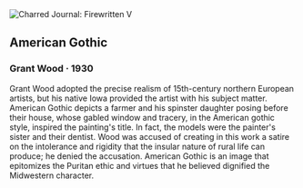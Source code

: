 <div class="artwork-of-the-day">
  <div class="container">
    <div class="img-wrapper">
      <img
        src="https://uploads4.wikiart.org/00129/images/grant-wood/american-gothic.jpg!Large.jpg"
        alt="Charred Journal: Firewritten V" />
    </div>
    <div class="artwork-detail">
      <div class="artwork-origin"> 
        <h2 class="artwork-name">American Gothic</h2>
        <h3 class="artist">
          Grant Wood
                    ·  1930
        </h3>
      </div>
      <p class="description">
        <span class="artwork-description-text ng-binding" ng-bind-html="viewModel.ArtworkOfTheDay.Description | unsafe">Grant Wood adopted the precise realism of 15th-century northern European artists, but his native Iowa provided the artist with his subject matter. American Gothic depicts a farmer and his spinster daughter posing before their house, whose gabled window and tracery, in the American gothic style, inspired the painting's title. In fact, the models were the painter's sister and their dentist. Wood was accused of creating in this work a satire on the intolerance and rigidity that the insular nature of rural life can produce; he denied the accusation. American Gothic is an image that epitomizes the Puritan ethic and virtues that he believed dignified the Midwestern character.</span>
                        <div class="text-shadow-container" ng-show="showShadow" style=""></div>
      </p>
    </div>
  </div>

</div>
